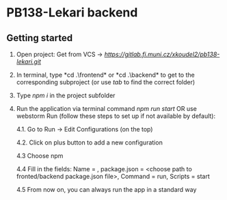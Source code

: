 # PB138-Lekari backend



## Getting started

1. Open project: Get from VCS -> *https://gitlab.fi.muni.cz/xkoudel2/pb138-lekari.git*
2. In terminal, type *cd .\frontend\* or *cd .\backend\* to get to the corresponding subproject (or use *tab* to find the correct folder)
3. Type *npm i* in the project subfolder
4. Run the application via terminal command *npm run start*
   OR use webstorm Run (follow these steps to set up if not available by default):

   4.1. Go to Run -> Edit Configurations (on the top)

   4.2. Click on plus button to add a new configuration

   4.3 Choose npm

   4.4 Fill in the fields: Name = <any name of the configuration you want>, package.json = <choose path to fronted/backend package.json file>, Command = run, Scripts = start

   4.5 From now on, you can always run the app in a standard way


